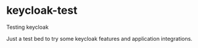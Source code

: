 # keycloak-test
Testing keycloak

Just a test bed to try some keycloak features and application integrations.
